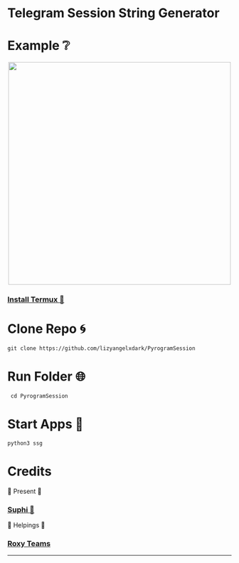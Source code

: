 # Telegram Session String Generator</h1>

# Example ❔

<div align="center">
<img src="https://telegra.ph/file/af04ae73109927536b847.jpg" width="500" />
</div>

### [Install Termux 🤖](https://f-droid.org/repo/com.termux_118.apk)

# Clone Repo 🌀
```
git clone https://github.com/lizyangelxdark/PyrogramSession

```
# Run Folder 🌐
```
 cd PyrogramSession
```
# Start Apps 🔆
```
python3 ssg

```

# Credits

💜 Present 💜

### [Suphi 👻](https://github.com/Suphiozturk8)


🔆 Helpings 🔆

### [Roxy Teams](https://t.me/RoxyTeams)

 ------------------
